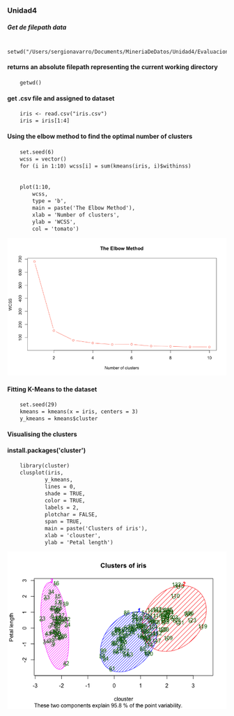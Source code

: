 ### Unidad4


##### Get de filepath data
        setwd("/Users/sergionavarro/Documents/MineriaDeDatos/Unidad4/Evaluacion")
#### returns an absolute filepath representing the current working directory
        getwd()
#### get .csv file and assigned to dataset
        iris <- read.csv("iris.csv")
        iris = iris[1:4]

#### Using the elbow method to find the optimal number of clusters
        set.seed(6)
        wcss = vector()
        for (i in 1:10) wcss[i] = sum(kmeans(iris, i)$withinss)


        plot(1:10,
            wcss,
            type = 'b',
            main = paste('The Elbow Method'),
            xlab = 'Number of clusters',
            ylab = 'WCSS',
            col = 'tomato')
        
![alt text](https://github.com/serchnm/MineriaDeDatos/blob/Unidad4/Unidad4/Evaluacion/Images/Diagram.png)

#### Fitting K-Means to the dataset
        set.seed(29)
        kmeans = kmeans(x = iris, centers = 3)
        y_kmeans = kmeans$cluster

#### Visualising the clusters
#### install.packages('cluster')
        library(cluster)
        clusplot(iris,
                y_kmeans,
                lines = 0,
                shade = TRUE,
                color = TRUE,
                labels = 2,
                plotchar = FALSE,
                span = TRUE,
                main = paste('Clusters of iris'),
                xlab = 'clouster',
                ylab = 'Petal length')
                
![alt text](https://github.com/serchnm/MineriaDeDatos/blob/Unidad4/Unidad4/Evaluacion/Images/Rplot.png)
